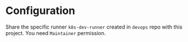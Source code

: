 # Configuration

Share the specific runner `k8s-dev-runner` created in `devops` repo with this project.
You need `Maintainer` permission.
